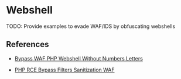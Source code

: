 # Webshell

TODO: Provide examples to evade WAF/IDS by obfuscating webshells

## References

- [Bypass WAF PHP Webshell Without Numbers Letters](https://securityonline.info/bypass-waf-php-webshell-without-numbers-letters/)

- [PHP RCE Bypass Filters Sanitization WAF](https://www.secjuice.com/php-rce-bypass-filters-sanitization-waf/)